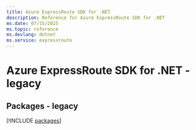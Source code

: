 ```yaml
---
title: Azure ExpressRoute SDK for .NET
description: Reference for Azure ExpressRoute SDK for .NET
ms.date: 07/15/2025
ms.topic: reference
ms.devlang: dotnet
ms.service: expressroute
---
```

# Azure ExpressRoute SDK for .NET - legacy
## Packages - legacy
[!INCLUDE [packages](expressroute-index.md)]
